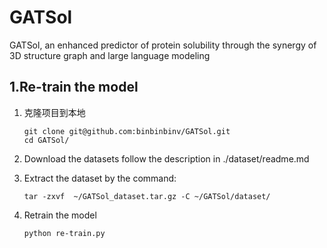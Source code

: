 # GATSol

GATSol, an enhanced predictor of protein solubility through the synergy of 3D structure graph and large language modeling

## 1.Re-train the model

1. 克隆项目到本地

   ```shell
   git clone git@github.com:binbinbinv/GATSol.git
   cd GATSol/
   ```

2. Download the datasets follow the description in ./dataset/readme.md

3. Extract the dataset by the command:

   ```shell
   tar -zxvf  ~/GATSol_dataset.tar.gz -C ~/GATSol/dataset/
   ```

4. Retrain the model

   ```shell
   python re-train.py
   ```

   